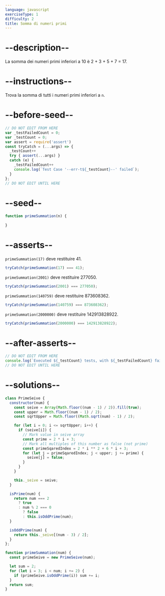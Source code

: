 ```yaml
---
language: javascript
exerciseType: 1
difficulty: 2
title: Somma di numeri primi
---
```


# --description--

La somma dei numeri primi inferiori a 10 è 2 + 3 + 5 + 7 = 17.

# --instructions--

Trova la somma di tutti i numeri primi inferiori a `n`.

# --before-seed--

```javascript
// DO NOT EDIT FROM HERE
var _testFailedCount = 0;
var _testCount = 0;
var assert = require('assert')
const tryCatch = (...args) => {
  _testCount++
  try { assert(...args) }
  catch (e) {
    _testFailedCount++
    console.log(`Test Case '--err-t${_testCount}--' failed`);
  }
};
// DO NOT EDIT UNTIL HERE
```

# --seed--

```javascript
function primeSummation(n) {
  
}
```

# --asserts--

`primeSummation(17)` deve restituire 41.

```javascript
tryCatch(primeSummation(17) === 41);
```

`primeSummation(2001)` deve restituire 277050.

```javascript
tryCatch(primeSummation(2001) === 277050);
```

`primeSummation(140759)` deve restituire 873608362.

```javascript
tryCatch(primeSummation(140759) === 873608362);
```

`primeSummation(2000000)` deve restituire 142913828922.

```javascript
tryCatch(primeSummation(2000000) === 142913828922);
```

# --after-asserts--

```javascript
// DO NOT EDIT FROM HERE 
console.log(`Executed ${_testCount} tests, with ${_testFailedCount} failures`);
// DO NOT EDIT UNTIL HERE
```

# --solutions--

```javascript
class PrimeSeive {
  constructor(num) {
    const seive = Array(Math.floor((num - 1) / 2)).fill(true);
    const upper = Math.floor((num - 1) / 2);
    const sqrtUpper = Math.floor((Math.sqrt(num) - 1) / 2);

    for (let i = 0; i <= sqrtUpper; i++) {
      if (seive[i]) {
        // Mark value in seive array
        const prime = 2 * i + 3;
        // Mark all multiples of this number as false (not prime)
        const primeSqaredIndex = 2 * i ** 2 + 6 * i + 3;
        for (let j = primeSqaredIndex; j < upper; j += prime) {
          seive[j] = false;
        }
      }
    }

    this._seive = seive;
  }

  isPrime(num) {
    return num === 2
      ? true
      : num % 2 === 0
        ? false
        : this.isOddPrime(num);
  }

  isOddPrime(num) {
    return this._seive[(num - 3) / 2];
  }
};

function primeSummation(num) {
  const primeSeive = new PrimeSeive(num);

  let sum = 2;
  for (let i = 3; i < num; i += 2) {
    if (primeSeive.isOddPrime(i)) sum += i;
  }
  return sum;
}
```
